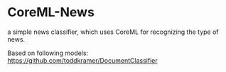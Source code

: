 # CoreML-News
a simple news classifier, which uses CoreML for recognizing the type of news.


Based on following models:
https://github.com/toddkramer/DocumentClassifier
